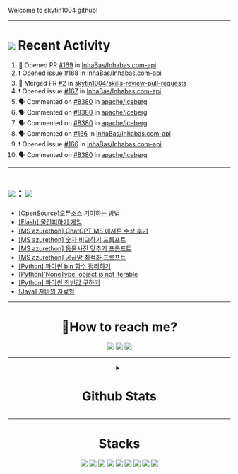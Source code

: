Welcome to skytin1004 github!

<div align=left> 
  
---
# <img src = "https://media.giphy.com/media/Zk7NohN48uod30MDtv/giphy.gif" width = '40' /> Recent Activity 
<!--START_SECTION:activity-->
1. 💪 Opened PR [#169](https://github.com/InhaBas/Inhabas.com-api/pull/169) in [InhaBas/Inhabas.com-api](https://github.com/InhaBas/Inhabas.com-api)
2. ❗ Opened issue [#168](https://github.com/InhaBas/Inhabas.com-api/issues/168) in [InhaBas/Inhabas.com-api](https://github.com/InhaBas/Inhabas.com-api)
3. 🎉 Merged PR [#2](https://github.com/skytin1004/skills-review-pull-requests/pull/2) in [skytin1004/skills-review-pull-requests](https://github.com/skytin1004/skills-review-pull-requests)
4. ❗ Opened issue [#167](https://github.com/InhaBas/Inhabas.com-api/issues/167) in [InhaBas/Inhabas.com-api](https://github.com/InhaBas/Inhabas.com-api)
5. 🗣 Commented on [#8380](https://github.com/apache/iceberg/pull/8380#issuecomment-1722390094) in [apache/iceberg](https://github.com/apache/iceberg)
6. 🗣 Commented on [#8380](https://github.com/apache/iceberg/pull/8380#issuecomment-1722389251) in [apache/iceberg](https://github.com/apache/iceberg)
7. 🗣 Commented on [#8380](https://github.com/apache/iceberg/pull/8380#issuecomment-1713065916) in [apache/iceberg](https://github.com/apache/iceberg)
8. 🗣 Commented on [#166](https://github.com/InhaBas/Inhabas.com-api/issues/166#issuecomment-1708424757) in [InhaBas/Inhabas.com-api](https://github.com/InhaBas/Inhabas.com-api)
9. ❗ Opened issue [#166](https://github.com/InhaBas/Inhabas.com-api/issues/166) in [InhaBas/Inhabas.com-api](https://github.com/InhaBas/Inhabas.com-api)
10. 🗣 Commented on [#8380](https://github.com/apache/iceberg/pull/8380#issuecomment-1698281203) in [apache/iceberg](https://github.com/apache/iceberg)
<!--END_SECTION:activity-->
---
</div> 

# <img src = "https://media.giphy.com/media/oeHA6e7uVHUZy/giphy.gif" width = '35' /> : <a href="https://skytin1004.github.io/" target="_blank"><img height="35em" src="https://img.shields.io/badge/Skytin1004 Engineering Blog-D0A9F5?style=flat-square&logo=GitHub&logoColor=white&link=https://skyytin1004.github.io/"/></a>

<!-- BLOG-POST-LIST:START -->
- [[OpenSource]오픈소스 기여하는 방법](https://skytin1004.github.io/contribution/iceberg/2023/08/25/opensourceway.html)
- [[Flash] 물건피하기 게임](https://skytin1004.github.io/flash/2023/06/13/flash-avoidobject.html)
- [[MS azurethon] ChatGPT MS 애저톤 수상 후기](https://skytin1004.github.io/competition/2023/04/29/MSazurethon.html)
- [[MS azurethon] 숫자 비교하기 프롬프트](https://skytin1004.github.io/prompt/competition/2023/04/26/compare-number.html)
- [[MS azurethon] 동물사진 맞추기 프롬프트](https://skytin1004.github.io/prompt/competition/2023/04/26/animal-guess.html)
- [[MS azurethon] 공급망 최적화 프롬프트](https://skytin1004.github.io/prompt/competition/2023/04/26/OPM-prompt.html)
- [[Python] 파이썬 bin 함수 정리하기](https://skytin1004.github.io/python/2023/04/09/bin.html)
- [[Python]&#39;NoneType&#39; object is not iterable](https://skytin1004.github.io/error/2023/04/08/nonetype-error.html)
- [[Python] 파이썬 최빈값 구하기](https://skytin1004.github.io/python/2023/04/06/sol-mode.html)
- [[Java] 자바의 자료형](https://skytin1004.github.io/java/2023/04/02/data-type-java.html)
<!-- BLOG-POST-LIST:END -->
---
<div align=center><h1>🛫How to reach me?</h1></div>
<div align=center> 
<a href="https://skytin1004.github.io/" target="_blank"><img height="30em" src="https://img.shields.io/badge/Skytin1004 Engineering Blog-D0A9F5?style=flat-square&logo=GitHub&logoColor=white&link=https://skyytin1004.github.io/"/></a> <a href="https://skytin1004.github.io/about.html" target="_blank"><img height="30em" src="https://img.shields.io/badge/Skytin1004.Portfolio-D0A9F5?style=flat-square&logo=GitHub&logoColor=white&link=https://skyytin1004.github.io/"/></a>
  <a href="mailto:skytin1004@gmail.com"><img height="30em" src="https://img.shields.io/badge/Gmail-F08080?style=flat-square&logo=Gmail&logoColor=white&link=mailto:skytin1004@gmail.com"/></a></p>
<div>

 ---
<details>
<summary><h1>Github Stats</h1></summary>

![](http://github-profile-summary-cards.vercel.app/api/cards/profile-details?username=skytin1004&theme=vue)
![](http://github-profile-summary-cards.vercel.app/api/cards/stats?username=skytin1004&theme=vue)
![](http://github-profile-summary-cards.vercel.app/api/cards/most-commit-language?username=skytin1004&theme=vue&exclude=HTML)
![](https://raw.githubusercontent.com/skytin1004/github-stats/master/generated/overview.svg#gh-light-mode-only)
![](https://raw.githubusercontent.com/skytin1004/github-stats/master/generated/languages.svg#gh-light-mode-only)
</details>

---
<h1>Stacks</h1>
<code><img height="20" src="https://cdn.jsdelivr.net/npm/simple-icons@3.12.2/icons/python.svg"></code>
<code><img height="20" src="https://cdn.jsdelivr.net/npm/simple-icons@3.12.2/icons/pycharm.svg"></code>
<code><img height="20" src="https://cdn.jsdelivr.net/npm/simple-icons@3.12.2/icons/django.svg"></code>
<code><img height="20" src="https://cdn.jsdelivr.net/npm/simple-icons@3.12.2/icons/java.svg"></code>
<code><img height="20" src="https://cdn.jsdelivr.net/npm/simple-icons@3.12.2/icons/spring.svg"></code>
<code><img height="20" src="https://cdn.jsdelivr.net/npm/simple-icons@3.12.2/icons/git.svg"></code>
<code><img height="20" src="https://cdn.jsdelivr.net/npm/simple-icons@3.12.2/icons/mysql.svg"></code>
<code><img height="20" src="https://cdn.jsdelivr.net/npm/simple-icons@3.12.2/icons/mariadb.svg"></code>
<code><img height="20" src="https://cdn.jsdelivr.net/npm/simple-icons@3.12.2/icons/linux.svg"></code>


